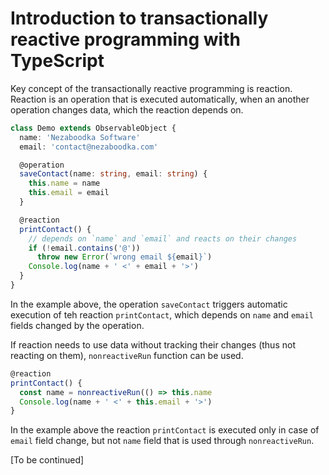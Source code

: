 ﻿

# Introduction to transactionally reactive programming with TypeScript

Key concept of the transactionally reactive programming is reaction.
Reaction is an operation that is executed automatically, when
an another operation changes data, which the reaction depends on.

``` typescript
class Demo extends ObservableObject {
  name: 'Nezaboodka Software'
  email: 'contact@nezaboodka.com'

  @operation
  saveContact(name: string, email: string) {
    this.name = name
    this.email = email
  }

  @reaction
  printContact() {
    // depends on `name` and `email` and reacts on their changes
    if (!email.contains('@'))
      throw new Error(`wrong email ${email}`)
    Console.log(name + ' <' + email + '>')
  }
}
```

In the example above, the operation `saveContact` triggers
automatic execution of teh reaction `printContact`, which
depends on `name` and `email` fields changed by the operation.

If reaction needs to use data without tracking their changes
(thus not reacting on them), `nonreactiveRun` function can
be used.

``` typescript
@reaction
printContact() {
  const name = nonreactiveRun(() => this.name 
  Console.log(name + ' <' + this.email + '>')
}
```

In the example above the reaction `printContact` is executed
only in case of `email` field change, but not `name` field that
is used through `nonreactiveRun`.

[To be continued]
